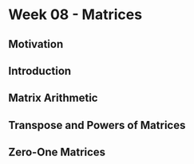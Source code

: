 # Week 08 - Matrices

## Motivation

## Introduction

## Matrix Arithmetic

## Transpose and Powers of Matrices

## Zero-One Matrices
